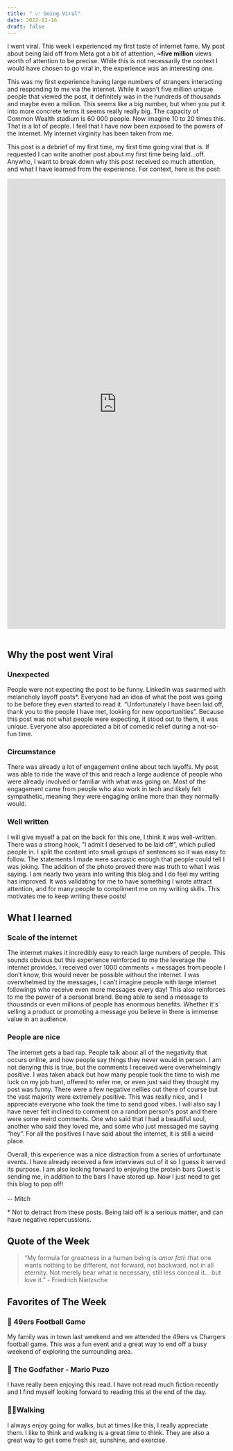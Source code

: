 ```yaml
---
title: " 📈 Going Viral"
date: 2022-11-16
draft: false
---
```


I went viral. This week I experienced my first taste of internet fame. My post about being laid off from Meta got a bit of attention, **~five million** views worth of attention to be precise. While this is not necessarily the context I would have chosen to go viral in, the experience was an interesting one.

This was my first experience having large numbers of strangers interacting and responding to me via the internet. While it wasn’t five million unique people that viewed the post, it definitely was in the hundreds of thousands and maybe even a million. This seems like a big number, but when you put it into more concrete terms it seems really really big. The capacity of Common Wealth stadium is 60 000 people. Now imagine 10 to 20 times this. That is a lot of people. I feel that I have now been exposed to the powers of the internet. My internet virginity has been taken from me.

This post is a debrief of my first time, my first time going viral that is. If requested I can write another post about my first time being laid…off. Anywho, I want to break down why this post received so much attention, and what I have learned from the experience. For context, here is the post:

<iframe src="https://www.linkedin.com/embed/feed/update/urn:li:share:6996205115015651328" height="1037" width="504" frameborder="0" allowfullscreen="" title="Embedded post" ></iframe>
<br/><br/>

## Why the post went Viral

### Unexpected

People were not expecting the post to be funny. LinkedIn was swarmed with melancholy layoff posts\*. Everyone had an idea of what the post was going to be before they even started to read it. “Unfortunately I have been laid off, thank you to the people I have met, looking for new opportunities”. Because this post was not what people were expecting, it stood out to them, it was unique. Everyone also appreciated a bit of comedic relief during a not-so-fun time.

### Circumstance

There was already a lot of engagement online about tech layoffs. My post was able to ride the wave of this and reach a large audience of people who were already involved or familiar with what was going on. Most of the engagement came from people who also work in tech and likely felt sympathetic, meaning they were engaging online more than they normally would.

### Well written

I will give myself a pat on the back for this one, I think it was well-written. There was a strong hook, ”I admit I deserved to be laid off”, which pulled people in. I split the content into small groups of sentences so it was easy to follow. The statements I made were sarcastic enough that people could tell I was joking. The addition of the photo proved there was truth to what I was saying. I am nearly two years into writing this blog and I do feel my writing has improved. It was validating for me to have something I wrote attract attention, and for many people to compliment me on my writing skills. This motivates me to keep writing these posts!

## What I learned

### Scale of the internet

The internet makes it incredibly easy to reach large numbers of people. This sounds obvious but this experience reinforced to me the leverage the internet provides. I received over 1000 comments + messages from people I don’t know, this would never be possible without the internet. I was overwhelmed by the messages, I can’t imagine people with large internet followings who receive even more messages every day! This also reinforces to me the power of a personal brand. Being able to send a message to thousands or even millions of people has enormous benefits. Whether it's selling a product or promoting a message you believe in there is immense value in an audience.

### People are nice

The internet gets a bad rap. People talk about all of the negativity that occurs online, and how people say things they never would in person. I am not denying this is true, but the comments I received were overwhelmingly positive. I was taken aback but how many people took the time to wish me luck on my job hunt, offered to refer me, or even just said they thought my post was funny. There were a few negative nellies out there of course but the vast majority were extremely positive. This was really nice, and I appreciate everyone who took the time to send good vibes. I will also say I have never felt inclined to comment on a random person's post and there were some weird comments. One who said that I had a beautiful soul, another who said they loved me, and some who just messaged me saying “hey”. For all the positives I have said about the internet, it is still a weird place.

Overall, this experience was a nice distraction from a series of unfortunate events. I have already received a few interviews out of it so I guess it served its purpose. I am also looking forward to enjoying the protein bars Quest is sending me, in addition to the bars I have stored up. Now I just need to get this blog to pop off!
<br/><br/>
-- Mitch

\* Not to detract from these posts. Being laid off is a serious matter, and can have negative repercussions.

## Quote of the Week

> “My formula for greatness in a human being is *amor fati*: that one wants nothing to be different, not forward, not backward, not in all eternity. Not merely bear what is necessary, still less conceal it… but love it.” - Friedrich Nietzsche

## Favorites of The Week

### 🏈 49ers Football Game

My family was in town last weekend and we attended the 49ers vs Chargers football game. This was a fun event and a great way to end off a busy weekend of exploring the surrounding area.

### 📔 The Godfather - Mario Puzo

I have really been enjoying this read. I have not read much fiction recently and I find myself looking forward to reading this at the end of the day.

### 🚶‍♂️Walking

I always enjoy going for walks, but at times like this, I really appreciate them. I like to think and walking is a great time to think. They are also a great way to get some fresh air, sunshine, and exercise.
